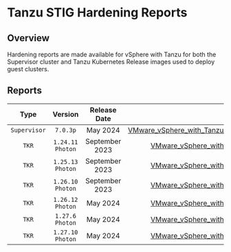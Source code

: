 # Tanzu STIG Hardening Reports

## Overview
Hardening reports are made available for vSphere with Tanzu for both the Supervisor cluster and Tanzu Kubernetes Release images used to deploy guest clusters.

## Reports
|       Type        |       Version      |     Release Date   |      Download      |
|:-----------------:|:------------------:|:------------------:|:------------------:|
|     `Supervisor`  |       `7.0.3p`     |     May 2024       |[VMware_vSphere_with_Tanzu_7_Supervisor_Cluster_7.0.3p_STIG_Hardening_Overview.pdf](VMware_vSphere_with_Tanzu_7_Supervisor_Cluster_7.0.3p_STIG_Hardening_Overview.pdf)|
|     `TKR`         |  `1.24.11` `Photon`|     September 2023 |[VMware_vSphere_with_Tanzu_7_TKr_1.24.11_STIG_Hardening_Overview.pdf](VMware_vSphere_with_Tanzu_7_TKr_1.24.11_STIG_Hardening_Overview.pdf)|
|     `TKR`         |  `1.25.13` `Photon`|     September 2023 |[VMware_vSphere_with_Tanzu_7_TKr_1.25.13_STIG_Hardening_Overview.pdf](VMware_vSphere_with_Tanzu_7_TKr_1.25.13_STIG_Hardening_Overview.pdf)|
|     `TKR`         |  `1.26.10` `Photon`|     September 2023 |[VMware_vSphere_with_Tanzu_7_TKr_1.26.10_STIG_Hardening_Overview.pdf](VMware_vSphere_with_Tanzu_7_TKr_1.26.10_STIG_Hardening_Overview.pdf)|
|     `TKR`         | `1.26.12` `Photon` |     May 2024       |[VMware_vSphere_with_Tanzu_7_TKr_1.26.12_STIG_Hardening_Overview.pdf](VMware_vSphere_with_Tanzu_7_TKr_1.26.12_STIG_Hardening_Overview.pdf)|
|     `TKR`         | `1.27.6` `Photon`  |     May 2024       |[VMware_vSphere_with_Tanzu_8_TKr_1.27.11_STIG_Hardening_Overview.pdf](VMware_vSphere_with_Tanzu_8_TKr_1.27.11_STIG_Hardening_Overview.pdf)|
|     `TKR`         | `1.27.10` `Photon` |     May 2024       |[VMware_vSphere_with_Tanzu_8_TKr_1.27.11_STIG_Hardening_Overview.pdf](VMware_vSphere_with_Tanzu_8_TKr_1.27.11_STIG_Hardening_Overview.pdf)|
